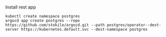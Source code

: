 ####

Install rest app

```shell
kubectl create namespace postgres
argocd app create postgres --repo https://github.com/stokilo/argocd.git --path postgres/operator--dest-server https://kubernetes.default.svc --dest-namespace postgres
```
